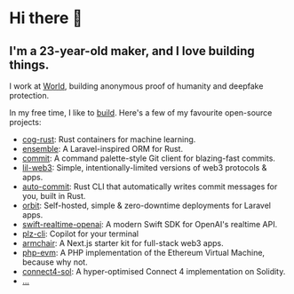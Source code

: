 # Hi there 👋

## I'm a 23-year-old maker, and I love building things.

I work at [World](https://world.org/), building anonymous proof of humanity and deepfake protection.

In my free time, I like to [build](https://miguel.build). Here's a few of my favourite open-source projects:

- [cog-rust](https://github.com/m1guelpf/cog-rust): Rust containers for machine learning.
- [ensemble](https://github.com/m1guelpf/ensemble): A Laravel-inspired ORM for Rust.
- [commit](https://github.com/m1guelpf/commit): A command palette-style Git client for blazing-fast commits.
- [lil-web3](https://github.com/m1guelpf/lil-web3): Simple, intentionally-limited versions of web3 protocols & apps.
- [auto-commit](https://github.com/m1guelpf/auto-commit): Rust CLI that automatically writes commit messages for you, built in Rust.
- [orbit](https://github.com/m1guelpf/orbit): Self-hosted, simple & zero-downtime deployments for Laravel apps.
- [swift-realtime-openai](https://github.com/m1guelpf/swift-realtime-openai): A modern Swift SDK for OpenAI's realtime API.
- [plz-cli](https://github.com/m1guelpf/plz-cli): Copilot for your terminal
- [armchair](https://github.com/m1guelpf/armchair): A Next.js starter kit for full-stack web3 apps.
- [php-evm](https://github.com/m1guelpf/php-evm): A PHP implementation of the Ethereum Virtual Machine, because why not.
- [connect4-sol](https://github.com/m1guelpf/connect4-sol): A hyper-optimised Connect 4 implementation on Solidity.
- [...](https://miguel.build/)
